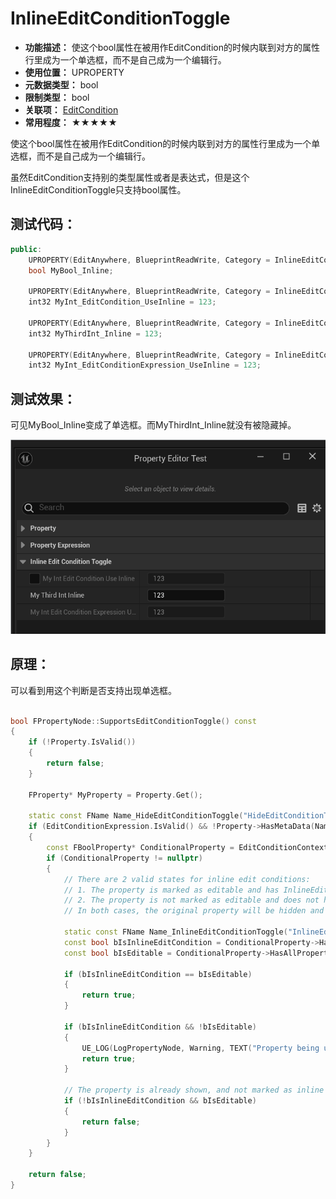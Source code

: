 ﻿# InlineEditConditionToggle

- **功能描述：** 使这个bool属性在被用作EditCondition的时候内联到对方的属性行里成为一个单选框，而不是自己成为一个编辑行。
- **使用位置：** UPROPERTY
- **元数据类型：** bool
- **限制类型：** bool
- **关联项：** [EditCondition](../EditCondition/EditCondition.md)
- **常用程度：** ★★★★★

使这个bool属性在被用作EditCondition的时候内联到对方的属性行里成为一个单选框，而不是自己成为一个编辑行。

虽然EditCondition支持别的类型属性或者是表达式，但是这个InlineEditConditionToggle只支持bool属性。

## 测试代码：

```cpp
public:
	UPROPERTY(EditAnywhere, BlueprintReadWrite, Category = InlineEditConditionToggle, meta = (InlineEditConditionToggle))
	bool MyBool_Inline;

	UPROPERTY(EditAnywhere, BlueprintReadWrite, Category = InlineEditConditionToggle, meta = (EditCondition = "MyBool_Inline"))
	int32 MyInt_EditCondition_UseInline = 123;

	UPROPERTY(EditAnywhere, BlueprintReadWrite, Category = InlineEditConditionToggle)
	int32 MyThirdInt_Inline = 123;

	UPROPERTY(EditAnywhere, BlueprintReadWrite, Category = InlineEditConditionToggle, meta = (EditCondition = "MyThirdInt_Inline>200"))
	int32 MyInt_EditConditionExpression_UseInline = 123;
```

## 测试效果：

可见MyBool_Inline变成了单选框。而MyThirdInt_Inline就没有被隐藏掉。

![InlineEditConditionToggle.gif](InlineEditConditionToggle.gif)

## 原理：

可以看到用这个判断是否支持出现单选框。

```cpp

bool FPropertyNode::SupportsEditConditionToggle() const
{
	if (!Property.IsValid())
	{
		return false;
	}

	FProperty* MyProperty = Property.Get();

	static const FName Name_HideEditConditionToggle("HideEditConditionToggle");
	if (EditConditionExpression.IsValid() && !Property->HasMetaData(Name_HideEditConditionToggle))
	{
		const FBoolProperty* ConditionalProperty = EditConditionContext->GetSingleBoolProperty(EditConditionExpression);
		if (ConditionalProperty != nullptr)
		{
			// There are 2 valid states for inline edit conditions:
			// 1. The property is marked as editable and has InlineEditConditionToggle set. 
			// 2. The property is not marked as editable and does not have InlineEditConditionToggle set.
			// In both cases, the original property will be hidden and only show up as a toggle.

			static const FName Name_InlineEditConditionToggle("InlineEditConditionToggle");
			const bool bIsInlineEditCondition = ConditionalProperty->HasMetaData(Name_InlineEditConditionToggle);
			const bool bIsEditable = ConditionalProperty->HasAllPropertyFlags(CPF_Edit);

			if (bIsInlineEditCondition == bIsEditable)
			{
				return true;
			}

			if (bIsInlineEditCondition && !bIsEditable)
			{
				UE_LOG(LogPropertyNode, Warning, TEXT("Property being used as inline edit condition is not editable, but has redundant InlineEditConditionToggle flag. Field \"%s\" in class \"%s\"."), *ConditionalProperty->GetNameCPP(), *Property->GetOwnerStruct()->GetName());
				return true;
			}

			// The property is already shown, and not marked as inline edit condition.
			if (!bIsInlineEditCondition && bIsEditable)
			{
				return false;
			}
		}
	}

	return false;
}
```
